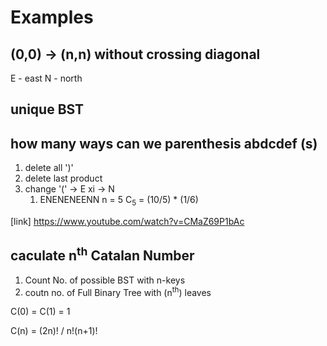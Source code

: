 # Examples

## (0,0) -> (n,n) without crossing diagonal

E - east
N - north


## unique BST

## how many ways can we parenthesis abdcdef (s)

1. delete all ')'
2. delete last product
3. change '(' -> E  xi -> N
   1. ENENENEENN   n = 5     C<sub>5</sub> = (10/5) * (1/6)



[link] https://www.youtube.com/watch?v=CMaZ69P1bAc
## caculate n<sup>th</sup> Catalan Number

1. Count No. of possible BST with n-keys
2. coutn no. of Full Binary Tree with (n<sup>th</sup>) leaves

C(0) = C(1) = 1


C(n)  = (2n)! / n!(n+1)!